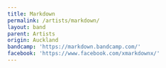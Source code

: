 ```yaml
---
title: Markdown
permalink: /artists/markdown/
layout: band
parent: Artists
origin: Auckland
bandcamp: 'https://markdown.bandcamp.com/'
facebook: 'https://www.facebook.com/xmarkdownx/'
---
```

